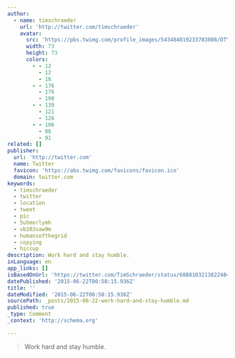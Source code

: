 ```yaml
---
author:
  - name: timschraeder
    url: 'http://twitter.com/timschraeder'
    avatar:
      src: 'https://pbs.twimg.com/profile_images/543484019233783808/DTYpT8HI_bigger.jpeg'
      width: 73
      height: 73
      colors:
        - - 12
          - 12
          - 18
        - - 176
          - 176
          - 190
        - - 139
          - 121
          - 126
        - - 106
          - 88
          - 91
related: []
publisher:
  url: 'http://twitter.com'
  name: Twitter
  favicon: 'https://abs.twimg.com/favicons/favicon.ico'
  domain: twitter.com
keywords:
  - timschraeder
  - twitter
  - location
  - tweet
  - pic
  - 5uhmorlymh
  - vb203saw9m
  - humansofthegrid
  - copying
  - hiccup
description: Work hard and stay humble.
inLanguage: en
app_links: []
isBasedOnUrl: 'https://twitter.com/TimSchraeder/status/608810321382248448'
datePublished: '2015-06-22T00:58:15.936Z'
title: ''
dateModified: '2015-06-22T00:58:15.936Z'
sourcePath: _posts/2015-06-22-work-hard-and-stay-humble.md
published: true
_type: Comment
_context: 'http://schema.org'

---
```

> Work hard and stay humble&period;